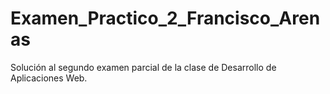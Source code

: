 # Examen_Practico_2_Francisco_Arenas
Solución al segundo examen parcial de la clase de Desarrollo de Aplicaciones Web. 
